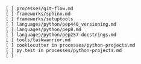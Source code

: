     [ ] processes/git-flow.md
    [ ] frameworks/sphinx.md 
    [ ] frameworks/setuptools 
    [ ] languages/python/pep440_versioning.md
    [ ] languages/python/pep8.md
    [ ] languages/python/pep257-docstrings.md
    [ ] tools/taskwarrior.md
    [ ] cookiecutter in processes/python-projects.md
    [ ] py.test in processes/python-projects.md
    [ ] 
